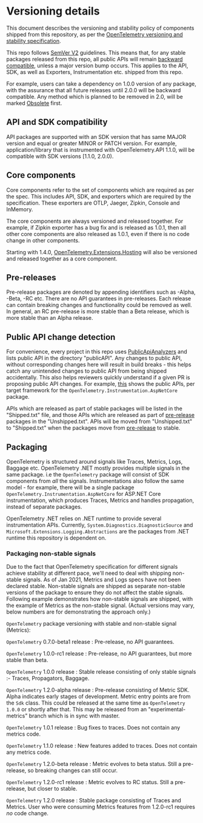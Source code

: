 # Versioning details

This document describes the versioning and stability policy of components
shipped from this repository, as per the [OpenTelemetry versioning and stability
specification](https://github.com/open-telemetry/opentelemetry-specification/blob/master/specification/versioning-and-stability.md).

This repo follows [SemVer V2](https://semver.org/spec/v2.0.0.html) guidelines.
This means that, for any stable packages released from this repo, all public
APIs will remain [backward
compatible](https://github.com/dotnet/runtime/blob/master/docs/coding-guidelines/breaking-change-rules.md#breaking-change-rules),
unless a major version bump occurs. This applies to the API, SDK, as well as
Exporters, Instrumentation etc. shipped from this repo.

For example, users can take a dependency on 1.0.0 version of any package, with
the assurance that all future releases until 2.0.0 will be backward compatible.
Any method which is planned to be removed in 2.0, will be marked
[Obsolete](https://docs.microsoft.com/dotnet/api/system.obsoleteattribute)
first.

## API and SDK compatibility

API packages are supported with an SDK version that has same MAJOR version and
equal or greater MINOR or PATCH version. For example, application/library that
is instrumented with OpenTelemetry.API 1.1.0, will be compatible with SDK
versions [1.1.0, 2.0.0).

## Core components

Core components refer to the set of components which are required as per the
spec. This includes API, SDK, and exporters which are required by the
specification. These exporters are OTLP, Jaeger, Zipkin, Console and InMemory.

The core components are always versioned and released together. For example, if
Zipkin exporter has a bug fix and is released as 1.0.1, then all other core
components are also released as 1.0.1, even if there is no code change in other
components.

Starting with 1.4.0,
[OpenTelemetry.Extensions.Hosting](./src/OpenTelemetry.Extensions.Hosting/README.md)
will also be versioned and released together as a core component.

## Pre-releases

Pre-release packages are denoted by appending identifiers such as -Alpha, -Beta,
-RC etc. There are no API guarantees in pre-releases. Each release can contain
breaking changes and functionality could be removed as well. In general, an RC
pre-release is more stable than a Beta release, which is more stable than an
Alpha release.

## Public API change detection

For convenience, every project in this repo uses
[PublicApiAnalyzers](https://github.com/dotnet/roslyn-analyzers/tree/master/src/PublicApiAnalyzers)
and lists public API in the directory "publicAPI". Any changes to public API,
without corresponding changes here will result in build breaks - this helps
catch any unintended changes to public API from being shipped accidentally. This
also helps reviewers quickly understand if a given PR is proposing public API
changes. For example,
[this](https://github.com/open-telemetry/opentelemetry-dotnet/tree/master/src/OpenTelemetry.Instrumentation.AspNetCore/.publicApi)
shows the public APIs, per target framework for the
`OpenTelemetry.Instrumentation.AspNetCore` package.

APIs which are released as part of stable packages will be listed in the
"Shipped.txt" file, and those APIs which are released as part of
[pre-release](#pre-releases) packages in the "Unshipped.txt". APIs will be moved
from "Unshipped.txt" to "Shipped.txt" when the packages move from
[pre-release](#pre-releases) to stable.

## Packaging

OpenTelemetry is structured around signals like Traces, Metrics, Logs, Baggage
etc. OpenTelemetry .NET mostly provides multiple signals in the same package.
i.e the `OpenTelemetry` package will consist of SDK components from *all* the
signals. Instrumentations also follow the same model - for example, there will
be a single package `OpenTelemetry.Instrumentation.AspNetCore` for ASP.NET Core
instrumentation, which produces Traces, Metrics and handles propagation, instead
of separate packages.

OpenTelemetry .NET relies on .NET runtime to provide several instrumentation
APIs. Currently, `System.Diagnostics.DiagnosticSource` and
`Microsoft.Extensions.Logging.Abstractions` are the packages from .NET runtime
this repository is dependent on.

### Packaging non-stable signals

Due to the fact that OpenTelemetry specification for different signals achieve
stability at different pace, we'll need to deal with shipping non-stable
signals. As of Jan 2021, Metrics and Logs specs have not been declared stable.
Non-stable signals are shipped as separate non-stable versions of the package to
ensure they do not affect the stable signals. Following example demonstrates how
non-stable signals are shipped, with the example of Metrics as the non-stable
signal. (Actual versions may vary, below numbers are for demonstrating the
approach only.)

`OpenTelemetry` package versioning with stable and non-stable signal (Metrics):

`OpenTelemetry` 0.7.0-beta1 release : Pre-release, no API guarantees.

`OpenTelemetry` 1.0.0-rc1 release : Pre-release, no API guarantees, but more
stable than beta.

`OpenTelemetry` 1.0.0 release : Stable release consisting of only stable signals
:- Traces, Propagators, Baggage.

`OpenTelemetry` 1.2.0-alpha release : Pre-release consisting of Metric SDK.
Alpha indicates early stages of development. Metric entry points are from the
`Sdk` class. This could be released at the same time as `OpenTelemetry 1.0.0` or
shortly after that. This may be released from an "experimental-metrics" branch
which is in sync with master.

`OpenTelemetry` 1.0.1 release : Bug fixes to traces. Does not contain any
metrics code.

`OpenTelemetry` 1.1.0 release : New features added to traces. Does not contain
any metrics code.

`OpenTelemetry` 1.2.0-beta release : Metric evolves to beta status. Still a
pre-release, so breaking changes can still occur.

`OpenTelemetry` 1.2.0-rc1 release : Metric evolves to RC status. Still a
pre-release, but closer to stable.

`OpenTelemetry` 1.2.0 release : Stable package consisting of Traces and Metrics.
User who were consuming Metrics features from 1.2.0-rc1 requires *no* code
change.
